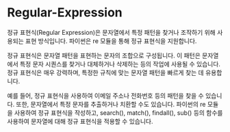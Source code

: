 # Regular-Expression
정규 표현식(Regular Expression)은 문자열에서 특정 패턴을 찾거나 조작하기 위해 사용되는 표현 방식입니다. 파이썬은 re 모듈을 통해 정규 표현식을 지원합니다.

정규 표현식은 문자열 패턴을 표현하는 문자의 조합으로 구성됩니다. 이 패턴은 문자열에서 특정 문자 시퀀스를 찾거나 대체하거나 삭제하는 등의 작업에 사용될 수 있습니다. 정규 표현식은 매우 강력하며, 특정한 규칙에 맞는 문자열 패턴을 빠르게 찾는 데 유용합니다.

예를 들어, 정규 표현식을 사용하여 이메일 주소나 전화번호 등의 패턴을 찾을 수 있습니다. 또한, 문자열에서 특정 문자를 추출하거나 치환할 수도 있습니다. 파이썬의 re 모듈을 사용하여 정규 표현식을 작성하고, search(), match(), findall(), sub() 등의 함수를 사용하여 문자열에 대해 정규 표현식을 적용할 수 있습니다.
